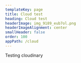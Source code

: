 ```yaml
---
templateKey: page
title: Cloud test
heading: Cloud test
headerImage: img_9189_eub7ol.png
headerImageAlignment: center
smallHeader: false
order: 100
appPath: /cloud
---
```


Testing cloudinary

